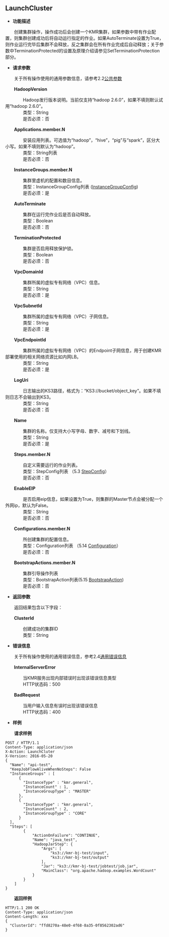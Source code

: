 ## LaunchCluster


* **功能描述**

　　创建集群操作，操作成功后会创建一个KMR集群，如果参数中带有作业配置，则集群创建成功后将自动运行指定的作业。如果AutoTerminate设置为True，则作业运行完毕后集群不会释放，反之集群会在所有作业完成后自动释放；关于参数中TerminationProtected的设置及原理介绍请参见SetTerminationProtection部分。
 
* **请求参数**

　　关于所有操作使用的通用参数信息，请参考2.2[公共参数](gong_gong_can_shu.md)
  
　　**HadoopVersion**
  
　　　　Hadoop发行版本说明。当前仅支持“hadoop 2.6.0”，如果不填则默认试用“hadoop 2.6.0”。　<br>
　　　　类型：String<br>
　　　　是否必须：否
    
　　**Applications.member.N**
  
　　　　安装应用列表。可选值为“hadoop”，“hive”，“pig”与“spark”，区分大小写。如果不填则默认为“hadoop”。<br>
　　　　类型：String列表<br>
　　　　是否必须：否
    
　　**InstanceGroups.member.N**
  
　　　　集群里虚机的配置和数目信息。<br>
　　　　类型：InstanceGroupConfig列表   ([InstanceGroupConfig](InstanceGroupConfig.md))<br>
　　　　是否必须：是
   
　　**AutoTerminate**
  
　　　　集群在运行完作业后是否自动释放。<br>
　　　　类型：Boolean <br>
　　　　是否必须：否
   
　　**TerminationProtected**
  
　　　　集群是否启用释放保护锁。<br>
　　　　类型：Boolean <br>
　　　　是否必须：否
   
　　**VpcDomainId**
  
　　　　集群所属的虚拟专有网络（VPC）信息。<br>
　　　　类型：String <br>
　　　　是否必须：是

　　**VpcSubnetId**
  
　　　　集群所属的虚拟专有网络（VPC）子网信息。<br>
　　　　类型：String <br>
　　　　是否必须：是

　　**VpcEndpointId**

　　　　集群所属的虚拟专有网络（VPC）的Endpoint子网信息，用于创建KMR部署使用的相关网络资源比如内网LB。<br>
　　　　类型：String <br>
　　　　是否必须：是
   
　　**LogUri**
  
　　　　日志输出的KS3路径，格式为：“KS3://bucket/object_key”。如果不填则日志不会输出到KS3。<br>
　　　　类型：String<br>
　　　　是否必须：否
    
　　**Name**
  
　　　　集群的名称。仅支持大小写字母、数字、减号和下划线。<br>
　　　　类型：String<br>
　　　　是否必须：是
    
　　**Steps.member.N**
  
　　　　自定义需要运行的作业列表。<br>
　　　　类型：StepConfig列表 （5.3 [StepConfig](StepConfig.md)）<br>
　　　　是否必须：否
    
　　**EnableEIP**
  
　　　　是否启用eip信息，如果设置为True，则集群的Master节点会被分配一个外网ip，默认为False。<br>
　　　　类型：String<br>
　　　　是否必须：否
    
　　**Configurations.member.N**
  
　　　　所创建集群的配置信息。<br>
　　　　类型：Configuration列表 （5.14 [Configuration](Configuration.md)）<br>
　　　　是否必须：否
    
　　**BootstrapActions.member.N**
  
　　　　集群引导操作列表<br>
　　　　类型：BootstrapAction列表(5.15 [BootstrapAction](BootstrapAction.md))<br>
　　　　是否必须：否
    　　
* **返回参数**

　　返回结果包含以下字段：
  
　　**ClusterId**
  
　　　　创建成功的集群ID<br>
　　　　类型：String 

* **错误信息**

　　关于所有操作使用的通用错误信息，参考2.4[通用错误信息](tong_yong_cuo_wu_xin_xi.md)

　　**InternalServerError**
  
　　　　当KMR服务出现内部错误时出现该错误信息类型<br>
　　　　HTTP状态码：500
    
　　**BadRequest**
  
　　　　当用户输入信息有误时出现该错误信息<br>
　　　　HTTP状态码：400

* **样例**

　　**请求样例**

```
POST / HTTP/1.1
Content-Type: application/json
X-Action: LaunchCluter
X-Version: 2016-05-20
{
  "Name": "api-test",
  "KeepJobFlowAliveWhenNoSteps": False
  "InstanceGroups" : [
      {
        "InstanceType" : "kmr.general",
        "InstanceCount" : 1,
        "InstanceGroupType" : "MASTER"
      },
      {
        "InstanceType" : "kmr.general",
        "InstanceCount" : 2,
        "InstanceGroupType" : "CORE"
      }
  ],
  "Steps": [
        {
            "ActionOnFailure": "CONTINUE",
            "Name": "java_test",
            "HadoopJarStep": {
                "Args": [
                    "ks3://kmr-bj-test/input",
                    "ks3://kmr-bj-test/output"
                ],
                "Jar": "ks3://kmr-bj-test/jobtest/job.jar",
                "MainClass": "org.apache.hadoop.examples.WordCount"
            }
        }
    ]
}
```


　　**返回样例**
  
```
HTTP/1.1 200 OK
Content-Type: application/json
Content-Length: xxx
{
  "ClusterId": "ffd8270a-48e0-4f68-8a35-0f8562302ad6"
}
```


